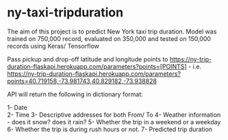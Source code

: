 # ny-taxi-tripduration

The aim of this project is to predict New York taxi trip duration. Model was trained on 750,000 record, evaluated on 350,000 and tested on 150,000 records using Keras/ Tensorflow

Pass pickup and drop-off latitude and longitude points to https://ny-trip-duration-flaskapi.herokuapp.com/parameters?points=[POINTS] - i.e. https://ny-trip-duration-flaskapi.herokuapp.com/parameters?points=40.719158,-73.981743,40.829182,-73.938828

API will return the following in dictionary format:

1- Date <br>
2- Time 
3- Descriptive addresses for both From/ To 
4- Weather information - does it snow? does it rain? 
5- Whether the trip in a weekend or a weekday 
6- Whether the trip is during rush hours or not. 
7- Predicted trip duration


